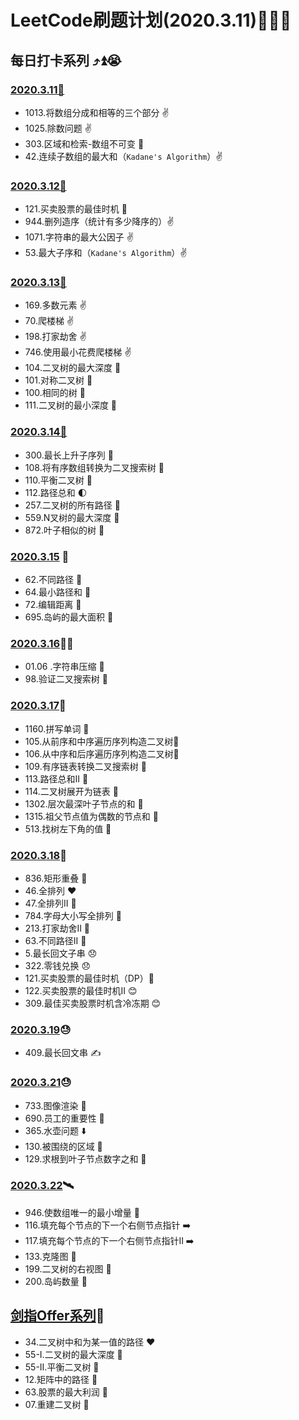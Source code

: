 # LeetCode刷题计划(2020.3.11)🐜🐜🐜

## 每日打卡系列 ⤴️⏫😭

### [2020.3.11🍡](https://github.com/Wanfengyueluo/DailyCoding/blob/master/2020-3-11.md)

- 1013.将数组分成和相等的三个部分 :v:
- 1025.除数问题 :v:
- 303.区域和检索-数组不可变 💞
- 42.连续子数组的最大和（`Kadane's Algorithm`）:v:

### [2020.3.12🍡](https://github.com/Wanfengyueluo/DailyCoding/blob/master/2020-3-12.md)

- 121.买卖股票的最佳时机 💯
- 944.删列造序（统计有多少降序的）:v:
- 1071.字符串的最大公因子 :v:
- 53.最大子序和（`Kadane's Algorithm`）:v:

### [2020.3.13🍡](https://github.com/Wanfengyueluo/DailyCoding/blob/master/2020-3-13.md)

- 169.多数元素 :v:
- 70.爬楼梯 :v:
- 198.打家劫舍 :v:
- 746.使用最小花费爬楼梯 :v:
- 104.二叉树的最大深度 :apple:
- 101.对称二叉树 :apple:
- 100.相同的树 :orange:
- 111.二叉树的最小深度 :orange:

### [2020.3.14🍡](https://github.com/Wanfengyueluo/DailyCoding/blob/master/2020-3-14.md)

- 300.最长上升子序列 :banana:
- 108.将有序数组转换为二叉搜索树 :apple:
- 110.平衡二叉树 :aerial_tramway:
- 112.路径总和 :first_quarter_moon:
- 257.二叉树的所有路径 :green_apple:
- 559.N叉树的最大深度 :purse:
- 872.叶子相似的树 :eggplant:

### [2020.3.15](https://github.com/Wanfengyueluo/DailyCoding/blob/master/2020-3-15.md) :watermelon:

- 62.不同路径 :purse:
- 64.最小路径和 :orange:
- 72.编辑距离 :peach:
- 695.岛屿的最大面积 :ocean:

### [2020.3.16](https://github.com/Wanfengyueluo/DailyCoding/blob/master/2020-3-16.md):pear::sob:

- 01.06 .字符串压缩 :crab:
- 98.验证二叉搜索树 :baby_chick:

### [2020.3.17](https://github.com/Wanfengyueluo/DailyCoding/blob/master/2020-3-17.md):tiger:

- 1160.拼写单词 :eagle:
- 105.从前序和中序遍历序列构造二叉树:deciduous_tree:
- 106.从中序和后序遍历序列构造二叉树:deciduous_tree:
- 109.有序链表转换二叉搜索树 :deciduous_tree:
- 113.路径总和II :deciduous_tree:
- 114.二叉树展开为链表 :evergreen_tree:
- 1302.层次最深叶子节点的和 :palm_tree:
- 1315.祖父节点值为偶数的节点和 :evergreen_tree:
- 513.找树左下角的值 :christmas_tree:

### [2020.3.18](https://github.com/Wanfengyueluo/DailyCoding/blob/master/2020-3-18.md):goat:

- 836.矩形重叠 🔢
- 46.全排列 ❤️
- 47.全排列II 💛
- 784.字母大小写全排列 💚
- 213.打家劫舍II 💙
- 63.不同路径II 💜
- 5.最长回文子串 😞
- 322.零钱兑换 😞
- 121.买卖股票的最佳时机（DP）🤗
- 122.买卖股票的最佳时机II 😊
- 309.最佳买卖股票时机含冷冻期 😊

### [2020.3.19](https://github.com/Wanfengyueluo/DailyCoding/blob/master/2020-3-19.md):sweat:

- 409.最长回文串 ✍

### [2020.3.21](https://github.com/Wanfengyueluo/DailyCoding/blob/master/2020-3-21.md):sweat:

- 733.图像渲染 :deciduous_tree:
- 690.员工的重要性 :deciduous_tree:
- 365.水壶问题 :arrow_down:
- 130.被围绕的区域 :evergreen_tree:
- 129.求根到叶子节点数字之和 :deciduous_tree:

### [2020.3.22](https://github.com/Wanfengyueluo/DailyCoding/blob/master/2020-3-22.md):artificial_satellite:

- 946.使数组唯一的最小增量 :first_quarter_moon_with_face:
- 116.填充每个节点的下一个右侧节点指针 :arrow_right:
- 117.填充每个节点的下一个右侧节点指针II :arrow_right:
- 133.克隆图 :grapes:
- 199.二叉树的右视图 :evergreen_tree:
- 200.岛屿数量 :bridge_at_night:

## [剑指Offer系列](https://github.com/Wanfengyueluo/DailyCoding/blob/master/剑指offer.md)🏸

- 34.二叉树中和为某一值的路径 ❤️
- 55-I.二叉树的最大深度 💙
- 55-II.平衡二叉树 💜
- 12.矩阵中的路径 :yellow_heart:
- 63.股票的最大利润 :blue_heart:
- 07.重建二叉树 :blue_heart:

